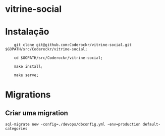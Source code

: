 # vitrine-social

# Instalação

```
    git clone git@github.com:Coderockr/vitrine-social.git $GOPATH/src/Coderockr/vitrine-social;

    cd $GOPATH/src/Coderockr/vitrine-social;

    make install;

    make serve;
```

# Migrations

## Criar uma migration

    sql-migrate new -config=./devops/dbconfig.yml -env=production default-categories
